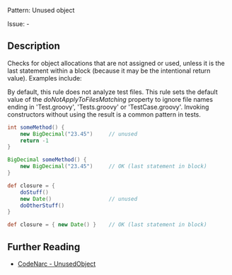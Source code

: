 Pattern: Unused object

Issue: -

## Description

Checks for object allocations that are not assigned or used, unless it is the last statement within a block (because it may be the intentional return value). Examples include:

By default, this rule does not analyze test files. This rule sets the default value of the *doNotApplyToFilesMatching* property to ignore file names ending in 'Test.groovy', 'Tests.groovy' or 'TestCase.groovy'. Invoking constructors without using the result is a common pattern in tests.

``` groovy
int someMethod() {
    new BigDecimal("23.45")     // unused
    return -1
}

BigDecimal someMethod() {
    new BigDecimal("23.45")     // OK (last statement in block)
}

def closure = {
    doStuff()
    new Date()                  // unused
    doOtherStuff()
}

def closure = { new Date() }    // OK (last statement in block)
```

## Further Reading

* [CodeNarc - UnusedObject](http://codenarc.sourceforge.net/codenarc-rules-unused.html#UnusedObject)